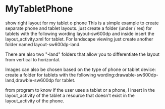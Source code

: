 # MyTabletPhone
show right layout for my  tablet o phone
This is a simple example to create separate phone and tablet layouts.
just create a folder (under / res) for tablets with the following wording layout-sw600dp and inside
insert the layout_activity.xml for tablet. For landscape viewing just create another folder named layout-sw600dp-land.

There are also two "-land" folders that allow you to differentiate the layout from vertical to horizontal.

Images can also be chosen based on the type of phone or tablet device:
create a folder  for tablets with the following wording:drawable-sw600dp-land,drawble-sw600dp for tablet.

from program to know if the user uses a tablet or a phone, I insert in the layout_activity of the tablet a resource that doesn't exist in the layout_activity of the phone.
